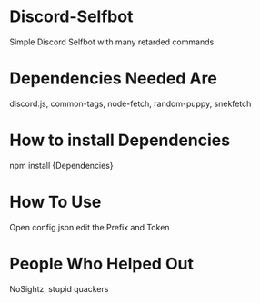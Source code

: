# Discord-Selfbot
Simple Discord Selfbot with many retarded commands

# Dependencies Needed Are
discord.js,
common-tags,
node-fetch,
random-puppy,
snekfetch

# How to install Dependencies
npm install {Dependencies}

# How To Use
Open config.json edit the Prefix and Token

# People Who Helped Out
NoSightz,  stupid quackers
